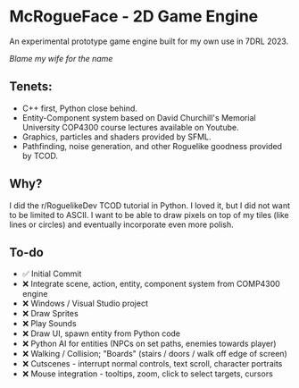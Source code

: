 # McRogueFace - 2D Game Engine

An experimental prototype game engine built for my own use in 7DRL 2023.

*Blame my wife for the name*

## Tenets:

* C++ first, Python close behind.
* Entity-Component system based on David Churchill's Memorial University COP4300 course lectures available on Youtube.
* Graphics, particles and shaders provided by SFML.
* Pathfinding, noise generation, and other Roguelike goodness provided by TCOD.

## Why?

I did the r/RoguelikeDev TCOD tutorial in Python. I loved it, but I did not want to be limited to ASCII. I want to be able to draw pixels on top of my tiles (like lines or circles) and eventually incorporate even more polish.

## To-do

* ✅ Initial Commit
* ❌ Integrate scene, action, entity, component system from COMP4300 engine
* ❌ Windows / Visual Studio project
* ❌ Draw Sprites
* ❌ Play Sounds
* ❌ Draw UI, spawn entity from Python code
* ❌ Python AI for entities (NPCs on set paths, enemies towards player)
* ❌ Walking / Collision; "Boards" (stairs / doors / walk off edge of screen)
* ❌ Cutscenes - interrupt normal controls, text scroll, character portraits
* ❌ Mouse integration - tooltips, zoom, click to select targets, cursors
